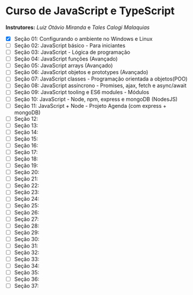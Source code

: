 # Curso de JavaScript e TypeScript
**Instrutores:** *Luiz Otávio Miranda* e *Tales Calogi Malaquias*

- [x] Seção 01: Configurando o ambiente no Windows e Linux
- [ ] Seção 02: JavaScript básico - Para iniciantes
- [ ] Seção 03: JavaScript - Lógica de programação
- [ ] Seção 04: JavaScript funções (Avançado)
- [ ] Seção 05: JavaScript arrays (Avançado)
- [ ] Seção 06: JavaScript objetos e prototypes (Avançado)
- [ ] Seção 07: JavaScript classes - Programação orientada a objetos(POO)
- [ ] Seção 08: JavaScript assíncrono - Promises, ajax, fetch e async/await
- [ ] Seção 09: JavaScript tooling e ES6 modules - Módulos
- [ ] Seção 10: JavaScript - Node, npm, express e mongoDB (NodesJS)
- [ ] Seção 11: JavaScript + Node - Projeto Agenda (com express + mongoDB)
- [ ] Seção 12: 
- [ ] Seção 13: 
- [ ] Seção 14: 
- [ ] Seção 15: 
- [ ] Seção 16: 
- [ ] Seção 17: 
- [ ] Seção 18: 
- [ ] Seção 19: 
- [ ] Seção 20: 
- [ ] Seção 21: 
- [ ] Seção 22: 
- [ ] Seção 23: 
- [ ] Seção 24: 
- [ ] Seção 25: 
- [ ] Seção 26: 
- [ ] Seção 27: 
- [ ] Seção 28: 
- [ ] Seção 29: 
- [ ] Seção 30: 
- [ ] Seção 31: 
- [ ] Seção 32: 
- [ ] Seção 33: 
- [ ] Seção 34: 
- [ ] Seção 35: 
- [ ] Seção 36: 
- [ ] Seção 37: 
